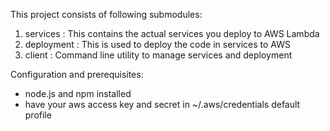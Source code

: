This project consists of following submodules:

1. services : This contains the actual services you deploy to AWS Lambda
2. deployment : This is used to deploy the code in services to AWS
3. client : Command line utility to manage services and deployment

Configuration and prerequisites:

- node.js and npm installed
- have your aws access key and secret in ~/.aws/credentials default profile
